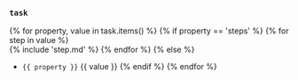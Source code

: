 ### `task`
{% for property, value in task.items() %}
{% if property == 'steps' %}
{% for step in value %}        
    {% include 'step.md' %}
{% endfor %}
{% else %}
- `{{ property }}` {{ value }}
{% endif %}
{% endfor %}
